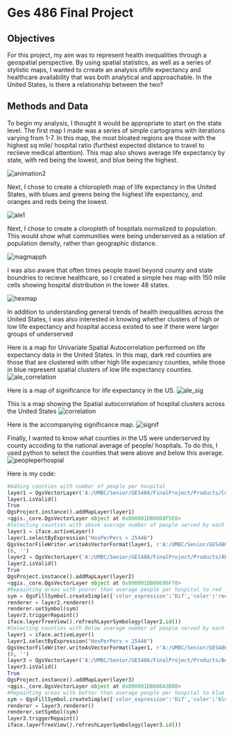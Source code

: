 # Ges 486 Final Project

## Objectives

For this project, my aim was to represent health inequalities through a geospatial perspective. By using spatial statistics, as well as a series of stylistic maps, I wanted to crreate an analysis oflife expectancy and healthcare availability that was both analytical and approachable. In the United States, is there a relationship between the two?

## Methods and Data

To begin my analysis, I thought it would be appropriate to start on the state level. The first map I made was a series of simple cartograms with iterations varying from 1-7. In this map, the most bloated regions are those with the highest sq mile/ hospital ratio (furthest expected distance to travel to reciieve medical attention). This map also shows average life expectancy by state, with red being the lowest, and blue being the highest.

![animation2](https://user-images.githubusercontent.com/42807663/50254806-81080700-03bd-11e9-9b8d-f47b52f18508.gif)

Next, I chose  to create a chloropleth map of life expectancy in the United States, with blues and greens being the highest life expectancy, and oranges and reds being the lowest.

![ale1](https://user-images.githubusercontent.com/42807663/50254795-78afcc00-03bd-11e9-8363-c34df0c7175c.jpg)

Next, I chose to create a cloropleth of hospitals normalized to population. This would show what communities were being underserved as a relation of population density, rather than geographic distance.

![magmapph](https://user-images.githubusercontent.com/42807663/50255390-a85fd380-03bf-11e9-86fc-76fba8493e7b.jpg)

I was also aware that often times people travel beyond county and state boundries to recieve healthcare, so I created a simple hex map with 150 mile cells showing hospital distribution in the lower 48 states.

![hexmap](https://user-images.githubusercontent.com/42807663/50255386-a433b600-03bf-11e9-8073-67d4ebf6d768.jpg)

In addition to understanding general trends of health inequalities across the United States, I was also interested in knowing whether clusters of high or low life expectancy and hospital access existed to see if there were larger groups of underserved 

Here is a map for Univariate Spatial Autocorrelation performed on life expectancy data in the United States. In this map, dark red counties are those that are clustered with other high life expecancy counties, while those in blue represent spatial clusters of low life expectancy counties.
![ale_correlation](https://user-images.githubusercontent.com/42807663/50254845-9f6e0280-03bd-11e9-911f-c5b0e6d6068a.png)

Here is a map of significance for life expectancy in the US.
![ale_sig](https://user-images.githubusercontent.com/42807663/50257184-23c58300-03c8-11e9-8f5a-47820e0cb0d0.png)

This is a map showing the Spatial autocorrelation of hospital clusters across the United States
![correlation](https://user-images.githubusercontent.com/42807663/50254866-b280d280-03bd-11e9-810e-60f697edfd5a.png)

Here is the accompanying significance map.
![signif](https://user-images.githubusercontent.com/42807663/50257186-258f4680-03c8-11e9-84a5-991fff0c336a.png)

Finally, I wanted to know what counties in the US were underserved by county accoding to the national average of people/ hospitals. To do this, I used python to select the counties that were above and below this average.
![peopleperhospial](https://user-images.githubusercontent.com/42807663/50255402-b57cc280-03bf-11e9-8f90-a92d508bb989.jpg)

Here is my code:

```python
#Adding counties with number of people per hospital
layer1 = QgsVectorLayer('A:/UMBC/Senior/GES486/FinalProject/Products/CountiesHOSPERPERS.shp','county','ogr')
layer1.isValid()
True
QgsProject.instance().addMapLayer(layer1)
<qgis._core.QgsVectorLayer object at 0x000001DB8068F5E8>
#Selecting counties with above average number of people served by each hospital
layer1 = iface.activeLayer()
layer1.selectByExpression("HosPerPers > 25446")
QgsVectorFileWriter.writeAsVectorFormat(layer1, r'A:/UMBC/Senior/GES486/FinalProject/Products/AboveAvPPH.gpkg', 'utf-8', layer1.crs(),'GPKG', True)
(0, '')
layer2 = QgsVectorLayer('A:/UMBC/Senior/GES486/FinalProject/Products/AboveAvPPH.gpkg','AbovAvPPH','ogr')
layer2.isValid()
True
QgsProject.instance().addMapLayer(layer2)
<qgis._core.QgsVectorLayer object at 0x000001DB80696F78>
#Repainting areas with poorer than average people per hospital to red
sym = QgsFillSymbol.createSimple({'color_expression':'Dif','color':'red'})
renderer = layer2.renderer()
renderer.setSymbol(sym)
layer2.triggerRepaint()
iface.layerTreeView().refreshLayerSymbology(layer2.id())
#Selecting counties with Below average number of people served by each hospital
layer1 = iface.activeLayer()
layer1.selectByExpression("HosPerPers < 25446")
QgsVectorFileWriter.writeAsVectorFormat(layer1, r'A:/UMBC/Senior/GES486/FinalProject/Products/BelowAvPPH.gpkg', 'utf-8', layer1.crs(),'GPKG', True)
(0, '')
layer3 = QgsVectorLayer('A:/UMBC/Senior/GES486/FinalProject/Products/BelowAvPPH.gpkg','AbovAvPPH','ogr')
layer3.isValid()
True
QgsProject.instance().addMapLayer(layer3)
<qgis._core.QgsVectorLayer object at 0x000001DB806A3B88>
#Repainting areas with better than average people per hospital to blue
sym = QgsFillSymbol.createSimple({'color_expression':'Dif','color':'blue'})
renderer = layer3.renderer()
renderer.setSymbol(sym)
layer3.triggerRepaint()
iface.layerTreeView().refreshLayerSymbology(layer3.id())
```
